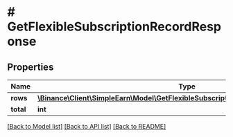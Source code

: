 # # GetFlexibleSubscriptionRecordResponse

## Properties

Name | Type | Description | Notes
------------ | ------------- | ------------- | -------------
**rows** | [**\Binance\Client\SimpleEarn\Model\GetFlexibleSubscriptionRecordResponseRowsInner[]**](GetFlexibleSubscriptionRecordResponseRowsInner.md) |  | [optional]
**total** | **int** |  | [optional]

[[Back to Model list]](../../README.md#models) [[Back to API list]](../../README.md#endpoints) [[Back to README]](../../README.md)
